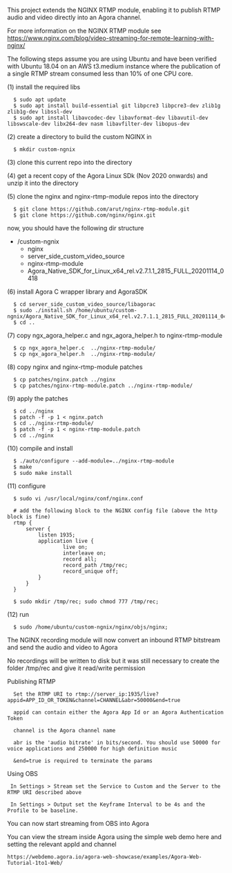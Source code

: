 This project extends the NGINX RTMP module, enabling it to publish RTMP audio and video directly into an Agora channel.

For more information on the NGINX RTMP module see 
      https://www.nginx.com/blog/video-streaming-for-remote-learning-with-nginx/

The following steps assume you are using Ubuntu and have been verified with Ubuntu 18.04 on an AWS t3.medium instance where the publication of a single RTMP stream consumed less than 10% of one CPU core. 

(1) install the required libs

      $ sudo apt update
      $ sudo apt install build-essential git libpcre3 libpcre3-dev zlib1g zlib1g-dev libssl-dev
      $ sudo apt install libavcodec-dev libavformat-dev libavutil-dev libswscale-dev libx264-dev nasm libavfilter-dev libopus-dev

(2) create a directory to build the custom NGINX in

      $ mkdir custom-ngnix

(3) clone this current repo into the directory

(4) get a recent copy of the Agora Linux SDk (Nov 2020 onwards) and unzip it into the directory

(5) clone the nginx and nginx-rtmp-module repos into the directory

      $ git clone https://github.com/arut/nginx-rtmp-module.git
      $ git clone https://github.com/nginx/nginx.git 

   now, you should have the following dir structure
   + /custom-ngnix
      + nginx
      + server_side_custom_video_source
      + nginx-rtmp-module
      + Agora_Native_SDK_for_Linux_x64_rel.v2.7.1.1_2815_FULL_20201114_0418

(6) install Agora C wrapper library and AgoraSDK

      $ cd server_side_custom_video_source/libagorac
      $ sudo ./install.sh /home/ubuntu/custom-ngnix/Agora_Native_SDK_for_Linux_x64_rel.v2.7.1.1_2815_FULL_20201114_0418
      $ cd ..

(7) copy ngx_agora_helper.c and  ngx_agora_helper.h to nginx-rtmp-module

      $ cp ngx_agora_helper.c  ../nginx-rtmp-module/
      $ cp ngx_agora_helper.h  ../nginx-rtmp-module/
   
(8) copy nginx and nginx-rtmp-module patches

      $ cp patches/nginx.patch ../nginx
      $ cp patches/nginx-rtmp-module.patch ../nginx-rtmp-module/

(9) apply the patches 

      $ cd ../nginx
      $ patch -f -p 1 < nginx.patch
      $ cd ../nginx-rtmp-module/
      $ patch -f -p 1 < nginx-rtmp-module.patch
      $ cd ../nginx

(10) compile and install

      $ ./auto/configure --add-module=../nginx-rtmp-module 
      $ make 
      $ sudo make install
   
(11) configure

      $ sudo vi /usr/local/nginx/conf/nginx.conf
      
      # add the following block to the NGINX config file (above the http block is fine)
      rtmp {
          server {
              listen 1935;
              application live {
                      live on;
                      interleave on;
                      record all;
                      record_path /tmp/rec;
                      record_unique off;
              }
          }
      }
      
      $ sudo mkdir /tmp/rec; sudo chmod 777 /tmp/rec;
   
(12) run

      $ sudo /home/ubuntu/custom-ngnix/nginx/objs/nginx;  

The NGINX recording module will now convert an inbound RTMP bitstream and send the audio and video to Agora

No recordings will be written to disk but it was still necessary to create the folder /tmp/rec and give it read/write permission

Publishing RTMP

      Set the RTMP URI to rtmp://server_ip:1935/live?appid=APP_ID_OR_TOKEN&channel=CHANNEL&abr=50000&end=true
      
      appid can contain either the Agora App Id or an Agora Authentication Token
      
      channel is the Agora channel name
      
      abr is the 'audio bitrate' in bits/second. You should use 50000 for voice applications and 250000 for high definition music
      
      &end=true is required to terminate the params

Using OBS

     In Settings > Stream set the Service to Custom and the Server to the RTMP URI described above
     
     In Settings > Output set the Keyframe Interval to be 4s and the Profile to be baseline.
     

You can now start streaming from OBS into Agora

You can view the stream inside Agora using the simple web demo here and setting the relevant appId and channel

	https://webdemo.agora.io/agora-web-showcase/examples/Agora-Web-Tutorial-1to1-Web/



